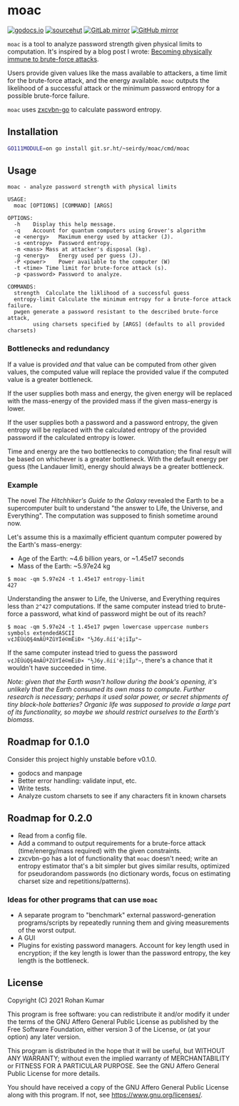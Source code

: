 moac
============

[![godocs.io](https://godocs.io/git.sr.ht/~seirdy/moac?status.svg)](https://godocs.io/git.sr.ht/~seirdy/moac) [![sourcehut](https://img.shields.io/badge/repository-sourcehut-lightgrey.svg?logo=data:image/svg+xml;base64,PHN2ZyBmaWxsPSIjZmZmIiB2aWV3Qm94PSIwIDAgNTEyIDUxMiIgeG1sbnM9Imh0dHA6Ly93d3cudzMub3JnLzIwMDAvc3ZnIj48cGF0aCBkPSJNMjU2IDhDMTE5IDggOCAxMTkgOCAyNTZzMTExIDI0OCAyNDggMjQ4IDI0OC0xMTEgMjQ4LTI0OFMzOTMgOCAyNTYgOHptMCA0NDhjLTExMC41IDAtMjAwLTg5LjUtMjAwLTIwMFMxNDUuNSA1NiAyNTYgNTZzMjAwIDg5LjUgMjAwIDIwMC04OS41IDIwMC0yMDAgMjAweiIvPjwvc3ZnPg==)](https://sr.ht/~seirdy/MOAC) [![GitLab mirror](https://img.shields.io/badge/mirror-GitLab-orange.svg?logo=gitlab)](https://gitlab.com/Seirdy/moac) [![GitHub mirror](https://img.shields.io/badge/mirror-GitHub-black.svg?logo=github)](https://github.com/Seirdy/moac)

`moac` is a tool to analyze password strength given physical limits to computation. It's inspired by a blog post I wrote: [Becoming physically immune to brute-force attacks](https://seirdy.one/2021/01/12/password-strength.html).

Users provide given values like the mass available to attackers, a time limit for the brute-force attack, and the energy available. `moac` outputs the likelihood of a successful attack or the minimum password entropy for a possible brute-force failure.

`moac` uses [zxcvbn-go](https://github.com/nbutton23/zxcvbn-go) to calculate password entropy.

Installation
------------

```sh
GO111MODULE=on go install git.sr.ht/~seirdy/moac/cmd/moac
```

Usage
-----

```
moac - analyze password strength with physical limits

USAGE:
  moac [OPTIONS] [COMMAND] [ARGS]

OPTIONS:
  -h	Display this help message.
  -q	Account for quantum computers using Grover's algorithm
  -e <energy>	Maximum energy used by attacker (J).
  -s <entropy>	Password entropy.
  -m <mass>	Mass at attacker's disposal (kg).
  -g <energy>	Energy used per guess (J).
  -P <power>	Power available to the computer (W)
  -t <time>	Time limit for brute-force attack (s).
  -p <password>	Password to analyze.

COMMANDS:
  strength	Calculate the liklihood of a successful guess 
  entropy-limit	Calculate the minimum entropy for a brute-force attack failure.
  pwgen	generate a password resistant to the described brute-force attack,
        using charsets specified by [ARGS] (defaults to all provided charsets)
```

### Bottlenecks and redundancy

If a value is provided _and_ that value can be computed from other given values, the computed value will replace the provided value if the computed value is a greater bottleneck.

If the user supplies both mass and energy, the given energy will be replaced with the mass-energy of the provided mass if the given mass-energy is lower.

If the user supplies both a password and a password entropy, the given entropy will be replaced with the calculated entropy of the provided password if the calculated entropy is lower.

Time and energy are the two bottlenecks to computation; the final result will be based on whichever is a greater bottleneck. With the default energy per guess (the Landauer limit), energy should always be a greater bottleneck.

### Example

The novel _The Hitchhiker's Guide to the Galaxy_ revealed the Earth to be a supercomputer built to understand "the answer to Life, the Universe, and Everything". The computation was supposed to finish sometime around now.

Let's assume this is a maximally efficient quantum computer powered by the Earth's mass-energy:

- Age of the Earth: ~4.6 billion years, or ~1.45e17 seconds
- Mass of the Earth: ~5.97e24 kg

```console
$ moac -qm 5.97e24 -t 1.45e17 entropy-limit
427
```

Understanding the answer to Life, the Universe, and Everything requires less than `2^427` computations. If the same computer instead tried to brute-force a password, what kind of password might be out of its reach?

```console
$ moac -qm 5.97e24 -t 1.45e17 pwgen lowercase uppercase numbers symbols extendedASCII
v¢JÊÙúQ§4mÀÛªZûYÍé©mËiÐ× "½J6y.ñíí'è¦ïÏµ°~
```

If the same computer instead tried to guess the password `v¢JÊÙúQ§4mÀÛªZûYÍé©mËiÐ× "½J6y.ñíí'è¦ïÏµ°~`, there's a chance that it wouldn't have succeeded in time.

_Note: given that the Earth wasn't hollow during the book's opening, it's unlikely that the Earth consumed its own mass to compute. Further research is necessary; perhaps it used solar power, or secret shipments of tiny black-hole batteries? Organic life was supposed to provide a large part of its functionality, so maybe we should restrict ourselves to the Earth's biomass._

Roadmap for 0.1.0
-----------------

Consider this project highly unstable before v0.1.0.

- godocs and manpage
- Better error handling: validate input, etc.
- Write tests.
- Analyze custom charsets to see if any characters fit in known charsets

Roadmap for 0.2.0
-----------------

- Read from a config file.
- Add a command to output requirements for a brute-force attack (time/energy/mass required) with the given constraints.
- zxcvbn-go has a lot of functionality that `moac` doesn't need; write an entropy estimator that's a bit simpler but gives similar results, optimized for pseudorandom passwords (no dictionary words, focus on estimating charset size and repetitions/patterns).

### Ideas for other programs that can use `moac`

- A separate program to "benchmark" external password-generation programs/scripts by repeatedly running them and giving measurements of the worst output.
- A GUI
- Plugins for existing password managers. Account for key length used in encryption; if the key length is lower than the password entropy, the key length is the bottleneck.

License
-------

Copyright (C) 2021 Rohan Kumar

This program is free software: you can redistribute it and/or modify it under the terms of the GNU Affero General Public License as published by the Free Software Foundation, either version 3 of the License, or (at your option) any later version.

This program is distributed in the hope that it will be useful, but WITHOUT ANY WARRANTY; without even the implied warranty of MERCHANTABILITY or FITNESS FOR A PARTICULAR PURPOSE. See the GNU Affero General Public License for more details.

You should have received a copy of the GNU Affero General Public License along with this program. If not, see <https://www.gnu.org/licenses/>.


